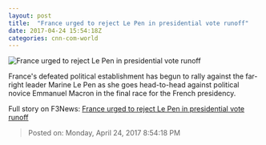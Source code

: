 ```yaml
---
layout: post
title:  "France urged to reject Le Pen in presidential vote runoff"
date: 2017-04-24 15:54:18Z
categories: cnn-com-world
---
```


![France urged to reject Le Pen in presidential vote runoff](http://i2.cdn.cnn.com/cnnnext/dam/assets/170424141134-lepen-macron-split-super-tease.jpeg)

France's defeated political establishment has begun to rally against the far-right leader Marine Le Pen as she goes head-to-head against political novice Emmanuel Macron in the final race for the French presidency.


Full story on F3News: [France urged to reject Le Pen in presidential vote runoff](http://www.f3nws.com/n/GxAugF)

> Posted on: Monday, April 24, 2017 8:54:18 PM
